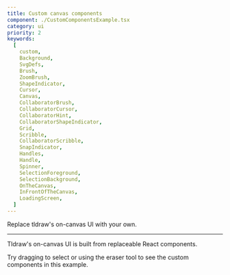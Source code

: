 ```yaml
---
title: Custom canvas components
component: ./CustomComponentsExample.tsx
category: ui
priority: 2
keywords:
  [
    custom,
    Background,
    SvgDefs,
    Brush,
    ZoomBrush,
    ShapeIndicator,
    Cursor,
    Canvas,
    CollaboratorBrush,
    CollaboratorCursor,
    CollaboratorHint,
    CollaboratorShapeIndicator,
    Grid,
    Scribble,
    CollaboratorScribble,
    SnapIndicator,
    Handles,
    Handle,
    Spinner,
    SelectionForeground,
    SelectionBackground,
    OnTheCanvas,
    InFrontOfTheCanvas,
    LoadingScreen,
  ]
---
```


Replace tldraw's on-canvas UI with your own.

---

Tldraw's on-canvas UI is built from replaceable React components.

Try dragging to select or using the eraser tool to see the custom components in this example.
